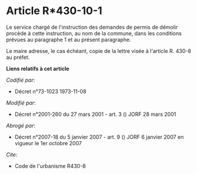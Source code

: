 # Article R*430-10-1

Le service chargé de l'instruction des demandes de permis de démolir procède à cette instruction, au nom de la commune, dans
les conditions prévues au paragraphe 1 et au présent paragraphe.

Le maire adresse, le cas échéant, copie de la lettre visée à l'article R. 430-8 au préfet.

**Liens relatifs à cet article**

_Codifié par_:

  - Décret n°73-1023 1973-11-08

_Modifié par_:

  - Décret n°2001-260 du 27 mars 2001 - art. 3 () JORF 28 mars 2001

_Abrogé par_:

  - Décret n°2007-18 du 5 janvier 2007 - art. 9 () JORF 6 janvier 2007 en vigueur le 1er octobre 2007

_Cite_:

  - Code de l'urbanisme R430-8
